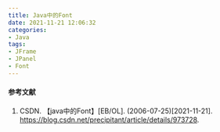 ```yaml
---
title: Java中的Font
date: 2021-11-21 12:06:32
categories:
- Java
tags:
- JFrame
- JPanel
- Font
---
```


#### 参考文献

1. CSDN. 【java中的Font】[EB/OL]. (2006-07-25)[2021-11-21]. <https://blog.csdn.net/precipitant/article/details/973728>.
